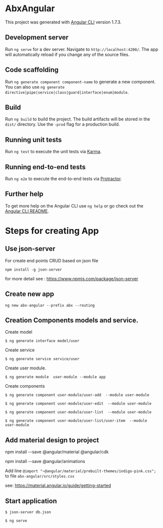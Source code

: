 # AbxAngular

This project was generated with [Angular CLI](https://github.com/angular/angular-cli) version 1.7.3.

## Development server

Run `ng serve` for a dev server. Navigate to `http://localhost:4200/`. The app will automatically reload if you change any of the source files.

## Code scaffolding

Run `ng generate component component-name` to generate a new component. You can also use `ng generate directive|pipe|service|class|guard|interface|enum|module`.

## Build

Run `ng build` to build the project. The build artifacts will be stored in the `dist/` directory. Use the `-prod` flag for a production build.

## Running unit tests

Run `ng test` to execute the unit tests via [Karma](https://karma-runner.github.io).

## Running end-to-end tests

Run `ng e2e` to execute the end-to-end tests via [Protractor](http://www.protractortest.org/).

## Further help

To get more help on the Angular CLI use `ng help` or go check out the [Angular CLI README](https://github.com/angular/angular-cli/blob/master/README.md).

# Steps for creating App

## Use json-server

For create end points CRUD based on json file 

`npm install -g json-server`

for more detail  see : https://www.npmjs.com/package/json-server

## Create new app

`ng new abx-angular --prefix abx --routing`

## Creation Components models and service. 

Create model

`$ ng generate interface model/user`

Create service

`$ ng generate service service/user`

Create user module.

`$ ng generate module  user-module --module app`

Create components

 `$ ng generate component user-module/user-add  --module user-module`
 
 `$ ng generate component user-module/user-edit  --module user-module`
 
 `$ ng generate component user-module/user-list  --module user-module`
 
 `$ ng generate component user-module/user-list/user-item  --module user-module`
 
 
 ## Add material design to project
 
 npm install --save @angular/material @angular/cdk
 
 npm install --save @angular/animations
  
 Add line  `@import "~@angular/material/prebuilt-themes/indigo-pink.css";` to file `abx-angular/src/styles.css`
 
 see: https://material.angular.io/guide/getting-started  


## Start application 

 `$ json-server db.json`
 
  `$ ng serve` 
